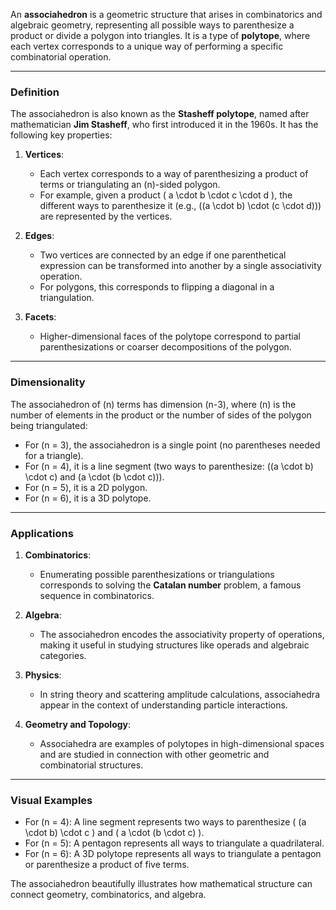 An **associahedron** is a geometric structure that arises in combinatorics and algebraic geometry, representing all possible ways to parenthesize a product or divide a polygon into triangles. It is a type of **polytope**, where each vertex corresponds to a unique way of performing a specific combinatorial operation.

---

### **Definition**
The associahedron is also known as the **Stasheff polytope**, named after mathematician **Jim Stasheff**, who first introduced it in the 1960s. It has the following key properties:

1. **Vertices**:
   - Each vertex corresponds to a way of parenthesizing a product of terms or triangulating an \(n\)-sided polygon.
   - For example, given a product \( a \cdot b \cdot c \cdot d \), the different ways to parenthesize it (e.g., \((a \cdot b) \cdot (c \cdot d)\)) are represented by the vertices.

2. **Edges**:
   - Two vertices are connected by an edge if one parenthetical expression can be transformed into another by a single associativity operation.
   - For polygons, this corresponds to flipping a diagonal in a triangulation.

3. **Facets**:
   - Higher-dimensional faces of the polytope correspond to partial parenthesizations or coarser decompositions of the polygon.

---

### **Dimensionality**
The associahedron of \(n\) terms has dimension \(n-3\), where \(n\) is the number of elements in the product or the number of sides of the polygon being triangulated:
- For \(n = 3\), the associahedron is a single point (no parentheses needed for a triangle).
- For \(n = 4\), it is a line segment (two ways to parenthesize: \((a \cdot b) \cdot c\) and \(a \cdot (b \cdot c)\)).
- For \(n = 5\), it is a 2D polygon.
- For \(n = 6\), it is a 3D polytope.

---

### **Applications**
1. **Combinatorics**:
   - Enumerating possible parenthesizations or triangulations corresponds to solving the **Catalan number** problem, a famous sequence in combinatorics.

2. **Algebra**:
   - The associahedron encodes the associativity property of operations, making it useful in studying structures like operads and algebraic categories.

3. **Physics**:
   - In string theory and scattering amplitude calculations, associahedra appear in the context of understanding particle interactions.

4. **Geometry and Topology**:
   - Associahedra are examples of polytopes in high-dimensional spaces and are studied in connection with other geometric and combinatorial structures.

---

### **Visual Examples**
- For \(n = 4\): A line segment represents two ways to parenthesize \( (a \cdot b) \cdot c \) and \( a \cdot (b \cdot c) \).
- For \(n = 5\): A pentagon represents all ways to triangulate a quadrilateral.
- For \(n = 6\): A 3D polytope represents all ways to triangulate a pentagon or parenthesize a product of five terms.

The associahedron beautifully illustrates how mathematical structure can connect geometry, combinatorics, and algebra.


